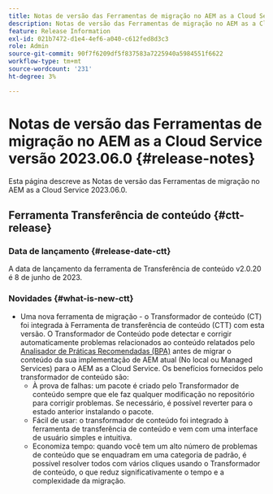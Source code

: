 ```yaml
---
title: Notas de versão das Ferramentas de migração no AEM as a Cloud Service versão 2023.06.0
description: Notas de versão das Ferramentas de migração no AEM as a Cloud Service versão 2023.06.0
feature: Release Information
exl-id: 021b7472-d1e4-4ef6-a040-c612fed8d3c3
role: Admin
source-git-commit: 90f7f6209df5f837583a7225940a5984551f6622
workflow-type: tm+mt
source-wordcount: '231'
ht-degree: 3%

---
```


# Notas de versão das Ferramentas de migração no AEM as a Cloud Service versão 2023.06.0 {#release-notes}

Esta página descreve as Notas de versão das Ferramentas de migração no AEM as a Cloud Service 2023.06.0.

## Ferramenta Transferência de conteúdo {#ctt-release}

### Data de lançamento {#release-date-ctt}

A data de lançamento da ferramenta de Transferência de conteúdo v2.0.20 é 8 de junho de 2023.

### Novidades {#what-is-new-ctt}

* Uma nova ferramenta de migração - o Transformador de conteúdo (CT) foi integrada à Ferramenta de transferência de conteúdo (CTT) com esta versão. O Transformador de Conteúdo pode detectar e corrigir automaticamente problemas relacionados ao conteúdo relatados pelo [Analisador de Práticas Recomendadas (BPA)](https://experienceleague.adobe.com/docs/experience-manager-cloud-service/content/migration-journey/cloud-migration/best-practices-analyzer/overview-best-practices-analyzer.html?lang=pt-BR) antes de migrar o conteúdo da sua implementação de AEM atual (No local ou Managed Services) para o AEM as a Cloud Service.
Os benefícios fornecidos pelo transformador de conteúdo são:
   * À prova de falhas: um pacote é criado pelo Transformador de conteúdo sempre que ele faz qualquer modificação no repositório para corrigir problemas. Se necessário, é possível reverter para o estado anterior instalando o pacote.
   * Fácil de usar: o transformador de conteúdo foi integrado à ferramenta de transferência de conteúdo e vem com uma interface de usuário simples e intuitiva.
   * Economiza tempo: quando você tem um alto número de problemas de conteúdo que se enquadram em uma categoria de padrão, é possível resolver todos com vários cliques usando o Transformador de conteúdo, o que reduz significativamente o tempo e a complexidade da migração.
